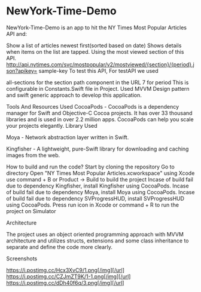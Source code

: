 
# NewYork-Time-Demo

NewYork-Time-Demo is an app to hit the NY Times Most Popular Articles API and:

Show a list of articles newest first(sorted based on date)
Shows details when items on the list are tapped.
Using the most viewed section of this API. http://api.nytimes.com/svc/mostpopular/v2/mostviewed/{section}/{period}.json?apikey= sample-key To test this API, For testAPI we used

all-sections for the section path component in the URL
7 for period
This is configurable in Constants.Swift file in Project. Used MVVM Design pattern and swift generic approach to develop this application.

Tools And Resources Used
CocoaPods - CocoaPods is a dependency manager for Swift and Objective-C Cocoa projects. It has over 33 thousand libraries and is used in over 2.2 million apps. CocoaPods can help you scale your projects elegantly.
Library Used 



Moya - Network abstraction layer written in Swift.

Kingfisher - A lightweight, pure-Swift library for downloading and caching images from the web.
 

How to build and run the code?
Start by cloning the repository
Go to directory
Open "NY Times Most Popular Articles.xcworkspace" using Xcode
use command + B or Product -> Build to build the project
Incase of build fail due to dependency Kingfisher, install Kingfisher using CocoaPods.
Incase of build fail due to dependency Moya, install Moya using CocoaPods.
Incase of build fail due to dependency SVProgressHUD, install SVProgressHUD using CocoaPods.
Press run icon in Xcode or command + R to run the project on Simulator


Architecture

The project uses an object oriented programming approach with MVVM architecture and utilizes structs, extensions and some class inheritance to separate and define the code more clearly.

Screenshots

https://i.postimg.cc/Hcx3XvC9/1.png[/img][/url]
https://i.postimg.cc/CZJmZT9K/1-1.png[/img][/url]
https://i.postimg.cc/dDh40f6q/3.png[/img][/url]





